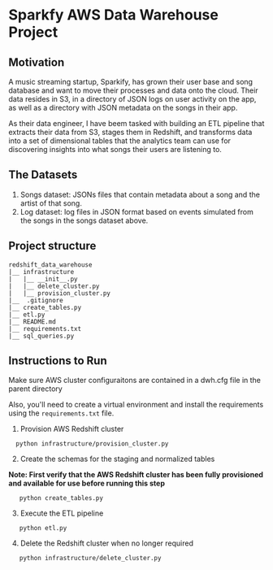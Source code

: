 # Sparkfy AWS Data Warehouse Project

## Motivation

A music streaming startup, Sparkify, has grown their user base and song database and want to move their processes and data onto the cloud. Their data resides in S3, in a directory of JSON logs on user activity on the app, as well as a directory with JSON metadata on the songs in their app.

As their data engineer, I have beem tasked with building an ETL pipeline that extracts their data from S3, stages them in Redshift, and transforms data into a set of dimensional tables that the analytics team can use for discovering insights into what songs their users are listening to.

## The Datasets

1. Songs dataset: JSONs files that contain metadata about a song and the artist of that song.
2. Log dataset:   log files in JSON format based on events simulated from the songs in the songs dataset above.

## Project structure

```
redshift_data_warehouse
|__ infrastructure
|   |__ __init__.py
|   |__ delete_cluster.py
|   |__ provision_cluster.py
|__  .gitignore
|__ create_tables.py
|__ etl.py
|__ README.md
|__ requirements.txt
|__ sql_queries.py
```

## Instructions to Run

Make sure AWS cluster configuraitons are contained in a dwh.cfg file in the parent directory

Also, you'll need to create a virtual environment and install the requirements using the `requirements.txt` file.

1. Provision AWS Redshift cluster
```
  python infrastructure/provision_cluster.py
```
2. Create the schemas for the staging and normalized tables

**Note: First verify that the AWS Redshift cluster has been fully provisioned and available for use before running this step**
```
   python create_tables.py
```
3. Execute the ETL pipeline
```
   python etl.py
```
4. Delete the Redshift cluster when no longer required
```
   python infrastructure/delete_cluster.py
```
